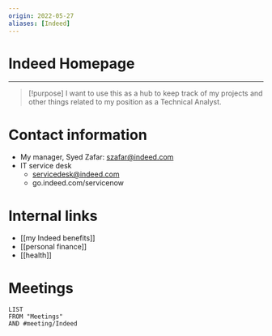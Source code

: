 ```yaml
---
origin: 2022-05-27
aliases: [Indeed]
---
```

# Indeed Homepage
---
>[!purpose]
>I want to use this as a hub to keep track of my projects and other things related to my position as a Technical Analyst.

# Contact information
- My manager, Syed Zafar: szafar@indeed.com
- IT service desk
	- servicedesk@indeed.com
	- go.indeed.com/servicenow

# Internal links
- [[my Indeed benefits]]
- [[personal finance]]
- [[health]]

# Meetings
```dataview
LIST
FROM "Meetings"
AND #meeting/Indeed 
```